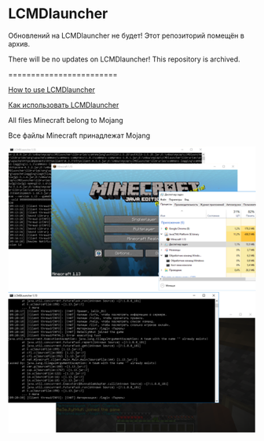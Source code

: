LCMDlauncher
========================

Обновлений на LCMDlauncher не будет! Этот репозиторий помещён в архив.

There will be no updates on LCMDlauncher! This repository is archived.

========================

[How to use LCMDlauncher](https://github.com/lelik01/LCMDlauncher/wiki/How-to-run-Minecraft-with-LCMDlauncher)

[Как использовать LCMDlauncher](https://github.com/lelik01/LCMDlauncher/wiki/%D0%9A%D0%B0%D0%BA-%D0%B7%D0%B0%D0%BF%D1%83%D1%81%D1%82%D0%B8%D1%82%D1%8C-Minecraft-%D1%81-%D0%BF%D0%BE%D0%BC%D0%BE%D1%89%D1%8C%D1%8E-LCMDlauncher)

All files Minecraft belong to Mojang

Все файлы Minecraft принадлежат Mojang

![Screenshot](screenshot.PNG)
![Screenshot](screenshot2.PNG)
